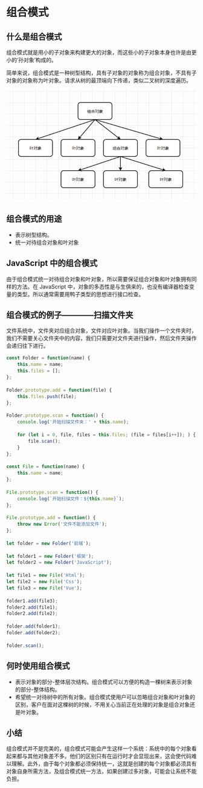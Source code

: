 # 组合模式

## 什么是组合模式

组合模式就是用小的子对象来构建更大的对象，而这些小的子对象本身也许是由更小的‘孙对象’构成的。

简单来说，组合模式是一种树型结构，具有子对象的对象称为组合对象，不具有子对象的对象称为叶对象。请求从树的最顶端向下传递，类似二叉树的深度遍历。

![组合模式](../../imgs/compose.png)

## 组合模式的用途

-   表示树型结构。
-   统一对待组合对象和叶对象

## JavaScript 中的组合模式

由于组合模式统一对待组合对象和叶对象，所以需要保证组合对象和叶对象拥有同样的方法。在 JavaScript 中，对象的多态性是与生俱来的，也没有编译器检查变量的类型。所以通常需要用鸭子类型的思想进行接口检查。

## 组合模式的例子————扫描文件夹

文件系统中，文件夹对应组合对象，文件对应叶对象。当我们操作一个文件夹时，我们不需要关心文件夹中的内容，我们只需要对文件夹进行操作，然后文件夹操作会递归往下进行。

```js
const Folder = function(name) {
    this.name = name;
    this.files = [];
};

Folder.prototype.add = function(file) {
    this.files.push(file);
};

Folder.prototype.scan = function() {
    console.log('开始扫描文件夹：' + this.name);

    for (let i = 0, file, files = this.files; (file = files[i++]); ) {
        file.scan();
    }
};

const File = function(name) {
    this.name = name;
};

File.prototype.scan = function() {
    console.log(`开始扫描文件：${this.name}`);
};

File.prototype.add = function() {
    throw new Error('文件不能添加文件');
};

let folder = new Folder('前端');

let folder1 = new Folder('框架');
let folder2 = new Folder('JavaScript');

let file1 = new File('Html');
let file2 = new File('Css');
let file3 = new File('Vue');

folder1.add(file3);
folder2.add(file1);
folder2.add(file2);

folder.add(folder1);
folder.add(folder2);

folder.scan();
```

## 何时使用组合模式

-   表示对象的部分-整体层次结构。组合模式可以方便的构造一棵树来表示对象的部分-整体结构。
-   希望统一对待树中的所有对象。组合模式使用户可以忽略组合对象和叶对象的区别，客户在面对这棵树的时候，不用关心当前正在处理的对象是组合对象还是叶对象。

## 小结

组合模式并不是完美的，组合模式可能会产生这样一个系统：系统中的每个对象看起来都与其他对象差不多。他们的区别只有在运行时才会显现出来，这会使代码难以理解。此外，由于每个对象都必须保持统一，这就是创建的每个对象都必须具有对象自身所需方法，及组合模式统一方法，如果创建过多对象，可能会让系统不能负担。
